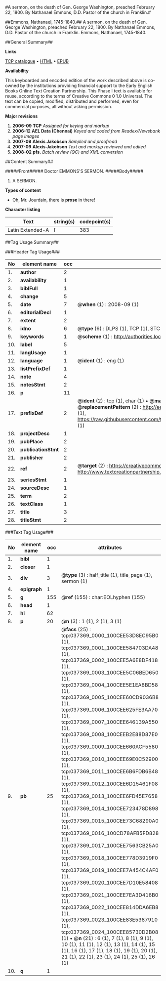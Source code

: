 #A sermon, on the death of Gen. George Washington, preached February 22, 1800. By Nathanael Emmons, D.D. Pastor of the church in Franklin.#

##Emmons, Nathanael, 1745-1840.##
A sermon, on the death of Gen. George Washington, preached February 22, 1800. By Nathanael Emmons, D.D. Pastor of the church in Franklin.
Emmons, Nathanael, 1745-1840.

##General Summary##

**Links**

[TCP catalogue](http://www.ota.ox.ac.uk/tcp/)  • 
[HTML](http://tei.it.ox.ac.uk/tcp/Texts-HTML/free/N28/N28044.html)  • 
[EPUB](http://tei.it.ox.ac.uk/tcp/Texts-EPUB/free/N28/N28044.epub)

**Availability**

This keyboarded and encoded edition of the
	       work described above is co-owned by the institutions
	       providing financial support to the Early English Books
	       Online Text Creation Partnership. This Phase I text is
	       available for reuse, according to the terms of Creative
	       Commons 0 1.0 Universal. The text can be copied,
	       modified, distributed and performed, even for
	       commercial purposes, all without asking permission.

**Major revisions**

1. __2006-09__ __TCP__ *Assigned for keying and markup*
1. __2006-12__ __AEL Data (Chennai)__ *Keyed and coded from Readex/Newsbank page images*
1. __2007-09__ __Alexis Jakobson__ *Sampled and proofread*
1. __2007-09__ __Alexis Jakobson__ *Text and markup reviewed and edited*
1. __2008-02__ __pfs.__ *Batch review (QC) and XML conversion*

##Content Summary##

#####Front#####
Doctor EMMONS'S SERMON.
#####Body#####

1. A SERMON.

**Types of content**

  * Oh, Mr. Jourdain, there is **prose** in there!

**Character listing**


|Text|string(s)|codepoint(s)|
|---|---|---|
|Latin Extended-A|ſ|383|

##Tag Usage Summary##

###Header Tag Usage###

|No|element name|occ|attributes|
|---|---|---|---|
|1.|__author__|2||
|2.|__availability__|1||
|3.|__biblFull__|1||
|4.|__change__|5||
|5.|__date__|7| @__when__ (1) : 2008-09 (1)|
|6.|__editorialDecl__|1||
|7.|__extent__|2||
|8.|__idno__|6| @__type__ (6) : DLPS (1), TCP (1), STC (1), NOTIS (1), IMAGE-SET (1), EVANS-CITATION (1)|
|9.|__keywords__|1| @__scheme__ (1) : http://authorities.loc.gov/ (1)|
|10.|__label__|5||
|11.|__langUsage__|1||
|12.|__language__|1| @__ident__ (1) : eng (1)|
|13.|__listPrefixDef__|1||
|14.|__note__|4||
|15.|__notesStmt__|2||
|16.|__p__|11||
|17.|__prefixDef__|2| @__ident__ (2) : tcp (1), char (1)  •  @__matchPattern__ (2) : ([0-9\-]+):([0-9IVX]+) (1), (.+) (1)  •  @__replacementPattern__ (2) : http://eebo.chadwyck.com/downloadtiff?vid=$1&page=$2 (1), https://raw.githubusercontent.com/textcreationpartnership/Texts/master/tcpchars.xml#$1 (1)|
|18.|__projectDesc__|1||
|19.|__pubPlace__|2||
|20.|__publicationStmt__|2||
|21.|__publisher__|2||
|22.|__ref__|2| @__target__ (2) : https://creativecommons.org/publicdomain/zero/1.0/ (1), http://www.textcreationpartnership.org/docs/. (1)|
|23.|__seriesStmt__|1||
|24.|__sourceDesc__|1||
|25.|__term__|2||
|26.|__textClass__|1||
|27.|__title__|3||
|28.|__titleStmt__|2||


###Text Tag Usage###

|No|element name|occ|attributes|
|---|---|---|---|
|1.|__bibl__|1||
|2.|__closer__|1||
|3.|__div__|3| @__type__ (3) : half_title (1), title_page (1), sermon (1)|
|4.|__epigraph__|1||
|5.|__g__|155| @__ref__ (155) : char:EOLhyphen (155)|
|6.|__head__|1||
|7.|__hi__|62||
|8.|__p__|20| @__n__ (3) : 1 (1), 2 (1), 3 (1)|
|9.|__pb__|25| @__facs__ (25) : tcp:037369_0000_100CEE53D8EC95B0 (1), tcp:037369_0001_100CEE584703DA48 (1), tcp:037369_0002_100CEE5A6E8DF418 (1), tcp:037369_0003_100CEE5C06BED650 (1), tcp:037369_0004_100CEE5E1EA8BD58 (1), tcp:037369_0005_100CEE60CD9036B8 (1), tcp:037369_0006_100CEE625FE3AA70 (1), tcp:037369_0007_100CEE646139A550 (1), tcp:037369_0008_100CEEB2E88D87E0 (1), tcp:037369_0009_100CEE660ACF5580 (1), tcp:037369_0010_100CEE69E0C52900 (1), tcp:037369_0011_100CEE6B6FDB6B48 (1), tcp:037369_0012_100CEE6D15461F08 (1), tcp:037369_0013_100CEE6FD45E7658 (1), tcp:037369_0014_100CEE723478D898 (1), tcp:037369_0015_100CEE73C68290A0 (1), tcp:037369_0016_100CD78AFB5FD828 (1), tcp:037369_0017_100CEE7563CB25A0 (1), tcp:037369_0018_100CEE778D3919F0 (1), tcp:037369_0019_100CEE7A454C4AF0 (1), tcp:037369_0020_100CEE7D10E58408 (1), tcp:037369_0021_100CEE7EA3D416B0 (1), tcp:037369_0022_100CEE814DDA6EB8 (1), tcp:037369_0023_100CEE83E5387910 (1), tcp:037369_0024_100CEE85730D2B08 (1)  •  @__n__ (21) : 6 (1), 7 (1), 8 (1), 9 (1), 10 (1), 11 (1), 12 (1), 13 (1), 14 (1), 15 (1), 16 (1), 17 (1), 18 (1), 19 (1), 20 (1), 21 (1), 22 (1), 23 (1), 24 (1), 25 (1), 26 (1)|
|10.|__q__|1||
